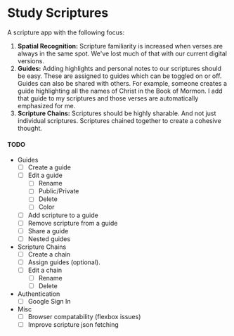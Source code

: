 Study Scriptures
===================

A scripture app with the following focus:

  1. **Spatial Recognition:** Scripture familiarity is increased when verses are always in the same spot. We've lost much of that with our current digital versions.
  2. **Guides:** Adding highlights and personal notes to our scriptures should be easy. These are assigned to guides which can be toggled on or off. Guides can also be shared with others. For example, someone creates a guide highlighting all the names of Christ in the Book of Mormon. I add that guide to my scriptures and those verses are automatically emphasized for me.
  3. **Scripture Chains:** Scriptures should be highly sharable. And not just individual scriptures. Scriptures chained together to create a cohesive thought.

#### TODO
- Guides
  - [ ] Create a guide
  - [ ] Edit a guide
    - [ ] Rename
    - [ ] Public/Private
    - [ ] Delete
    - [ ] Color
  - [ ] Add scripture to a guide
  - [ ] Remove scripture from a guide
  - [ ] Share a guide
  - [ ] Nested guides

- Scripture Chains
  - [ ] Create a chain
  - [ ] Assign guides (optional). 
  - [ ] Edit a chain
    - [ ] Rename
    - [ ] Delete

- Authentication
  - [ ] Google Sign In

- Misc
  - [ ] Browser compatability (flexbox issues)
  - [ ] Improve scripture json fetching